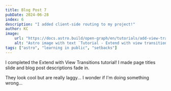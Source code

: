 ```yaml
---
title: Blog Post 7
pubDate: 2024-06-28
index: 6
description: "I added client-side routing to my project!"
author: KC
image:
    url: "https://docs.astro.build/open-graph/en/tutorials/add-view-transitions.webp"
    alt: "Astro image with text `Tutorial - Extend with view transitions`"
tags: ["astro", "learning in public", "setbacks"]
---
```

I completed the Extend with View Transitions tutorial! I made page titles slide and blog post descriptions fade in.

They look cool but are really laggy... I wonder if I'm doing something wrong...